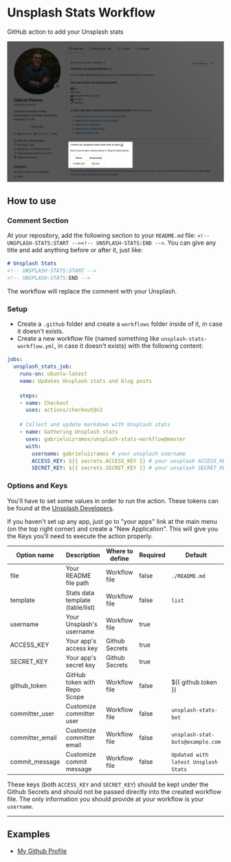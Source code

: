 # Unsplash Stats Workflow
GitHub action to add your Unsplash stats

![Demo](./demo.jpg)

## How to use

### Comment Section
At your repository, add the following section to your `README.md` file: `<!-- UNSPLASH-STATS:START --><!-- UNSPLASH-STATS:END -->`. You can give any title and add anything before or after it, just like:

```markdown
# Unsplash Stats
<!-- UNSPLASH-STATS:START -->
<!-- UNSPLASH-STATS:END -->
```

The workflow will replace the comment with your Unsplash.

### Setup
- Create a `.github` folder and create a `workflows` folder inside of it, in case it doesn't exists.
- Create a new workflow file (named something like `unsplash-stats-workflow.yml`, in case it doesn't exists) with the following content:
```yml
jobs:
  unsplash_stats_job:
    runs-on: ubuntu-latest
    name: Updates Unsplash stats and blog posts

    steps:
    - name: Checkout
      uses: actions/checkout@v2

    # Collect and update markdown with Unsplash stats
    - name: Gathering Unsplash stats
      uses: gabrieluizramos/unsplash-stats-workflow@master
      with:
        username: gabrieluizramos # your unsplash username
        ACCESS_KEY: ${{ secrets.ACCESS_KEY }} # your unsplash ACCESS_KEY
        SECRET_KEY: ${{ secrets.SECRET_KEY }} # your unsplash SECRET_KEY
```

### Options and Keys
You'll have to set some values in order to run the action. These tokens can be found at the [Unsplash Developers](https://unsplash.com/developers).

If you haven't set up any app, just go to "your apps" link at the main menu (on the top right corner) and create a "New Application". This will give you the Keys you'll need to execute the action properly.

| Option name     | Description                      | Where to define | Required | Default                              |
|-----------------|----------------------------------|-----------------|----------|--------------------------------------|
| file            | Your README file path            | Workflow file   | false    | `./README.md`                        |
| template        | Stats data template (table/list) | Workflow file   | false    | `list`                               |
| username        | Your Unsplash's username         | Workflow file   | true     |                                      |
| ACCESS_KEY      | Your app's access key            | Github Secrets  | true     |                                      |
| SECRET_KEY      | Your app's secret key            | Github Secrets  | true     |                                      |
| github_token    | GitHub token with Repo Scope     | Workflow file   | false    | ${{ github.token }}                  |
| committer_user  | Customize committer user         | Workflow file   | false    | `unsplash-stats-bot`                 |
| committer_email | Customize committer email        | Workflow file   | false    | `unsplash-stat-bots@example.com`     |
| commit_message  | Customize commit message         | Workflow file   | false    | `Updated with latest Unsplash Stats` |


These keys (both `ACCESS_KEY` and `SECRET_KEY`) should be kept under the Github Secrets and should not be passed directly into the created workflow file. The only information you should provide at your workflow is your `username`.

---

## Examples
- [My Github Profile](https://github.com/gabrieluizramos/)
